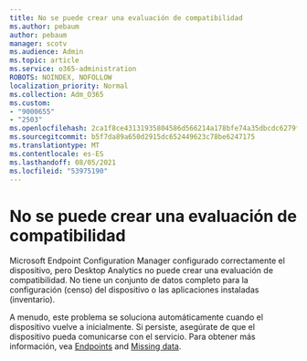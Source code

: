 ```yaml
---
title: No se puede crear una evaluación de compatibilidad
ms.author: pebaum
author: pebaum
manager: scotv
ms.audience: Admin
ms.topic: article
ms.service: o365-administration
ROBOTS: NOINDEX, NOFOLLOW
localization_priority: Normal
ms.collection: Adm_O365
ms.custom:
- "9000655"
- "2503"
ms.openlocfilehash: 2ca1f8ce43131935804586d566214a178bfe74a35dbcdc6279f92375192bd392
ms.sourcegitcommit: b5f7da89a650d2915dc652449623c78be6247175
ms.translationtype: MT
ms.contentlocale: es-ES
ms.lasthandoff: 08/05/2021
ms.locfileid: "53975190"
---
```

# <a name="cant-create-a-compatibility-assessment"></a>No se puede crear una evaluación de compatibilidad

Microsoft Endpoint Configuration Manager configurado correctamente el dispositivo, pero Desktop Analytics no puede crear una evaluación de compatibilidad. No tiene un conjunto de datos completo para la configuración (censo) del dispositivo o las aplicaciones instaladas (inventario).

A menudo, este problema se soluciona automáticamente cuando el dispositivo vuelve a inicialmente. Si persiste, asegúrate de que el dispositivo pueda comunicarse con el servicio. Para obtener más información, vea [Endpoints](https://docs.microsoft.com/configmgr/desktop-analytics/enable-data-sharing#endpoints) and [Missing data](https://docs.microsoft.com/configmgr/desktop-analytics/monitor-connection-health#missing-data).
